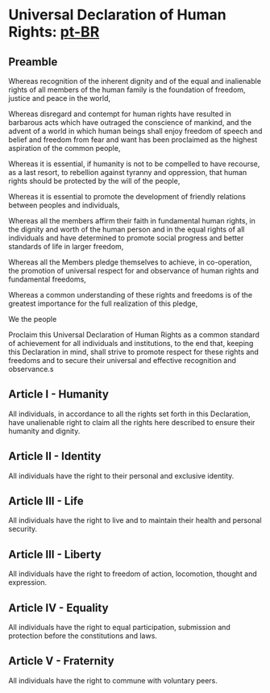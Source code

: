 # Universal Declaration of Human Rights: [pt-BR](declaracao-universal-dos-direitos-humanos.md)

## Preamble

Whereas recognition of the inherent dignity and of the equal and inalienable rights of all members of the human family is the foundation of freedom, justice and peace in the world,

Whereas disregard and contempt for human rights have resulted in barbarous acts which have outraged the conscience of mankind, and the advent of a world in which human beings shall enjoy freedom of speech and belief and freedom from fear and want has been proclaimed as the highest aspiration of the common people,

Whereas it is essential, if humanity is not to be compelled to have recourse, as a last resort, to rebellion against tyranny and oppression, that human rights should be protected by the will of the people,

Whereas it is essential to promote the development of friendly relations between peoples and individuals,

Whereas all the members affirm their faith in fundamental human rights, in the dignity and worth of the human person and in the equal rights of all individuals and have determined to promote social progress and better standards of life in larger freedom,

Whereas all the Members pledge themselves to achieve, in co-operation, the promotion of universal respect for and observance of human rights and fundamental freedoms,

Whereas a common understanding of these rights and freedoms is of the greatest importance for the full realization of this pledge,

We the people

Proclaim this Universal Declaration of Human Rights as a common standard of achievement for all individuals and institutions, to the end that, keeping this Declaration in mind, shall strive to promote respect for these rights and freedoms and to secure their universal and effective recognition and observance.s

## Article I - Humanity

All individuals, in accordance to all the rights set forth in this Declaration, have unalienable right to claim all the rights here described to ensure their humanity and dignity.

## Article II - Identity

All individuals have the right to their personal and exclusive identity.

## Article III - Life

All individuals have the right to live and to maintain their health and personal security.

## Article III - Liberty

All individuals have the right to freedom of action, locomotion, thought and expression.

## Article IV - Equality

All individuals have the right to equal participation, submission and protection before the constitutions and laws.

## Article V - Fraternity

All individuals have the right to commune with voluntary peers.

